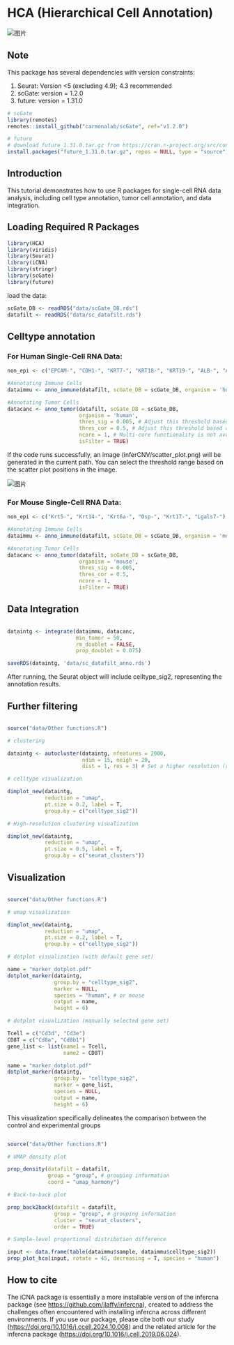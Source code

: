 # HCA (Hierarchical Cell Annotation)

![图片](https://github.com/user-attachments/assets/bdcd4e4b-7f14-4a06-a7c0-adb2615ff9ba)

## Note
This package has several dependencies with version constraints: <br>
1. Seurat: Version <5 (excluding 4.9); 4.3 recommended <br>
2. scGate: version = 1.2.0 <br>
3. future: version = 1.31.0 <br>
```r
# scGate
library(remotes)
remotes::install_github("carmonalab/scGate", ref="v1.2.0")

# future
# download future_1.31.0.tar.gz from https://cran.r-project.org/src/contrib/Archive/future/
install.packages("future_1.31.0.tar.gz", repos = NULL, type = "source")

```

## Introduction 
This tutorial demonstrates how to use R packages for single-cell RNA data analysis, including cell type annotation, tumor cell annotation, and data integration.

## Loading Required R Packages

```r
library(HCA)
library(viridis)
library(Seurat)
library(iCNA)
library(stringr)
library(scGate)
library(future)
```

load the data:

```r
scGate_DB <- readRDS("data/scGate_DB.rds")
datafilt <- readRDS("data/sc_datafilt.rds")
```

## Celltype annotation 

### For Human Single-Cell RNA Data:
```r
non_epi <- c("EPCAM-", "CDH1-", "KRT7-", "KRT18-", "KRT19-", "ALB-", "AFP-")

#Annotating Immune Cells
dataimmu <- anno_immune(datafilt, scGate_DB = scGate_DB, organism = 'human', non_epi = non_epi, min_cell = 100, ncore = 1)

#Annotating Tumor Cells
datacanc <- anno_tumor(datafilt, scGate_DB = scGate_DB, 
                       organism = 'human', 
                       thres_sig = 0.005, # Adjust this threshold based on scatter_plot.png
                       thres_cor = 0.5, # Adjust this threshold based on scatter_plot.png
                       ncore = 1, # Multi-core functionality is not available on Windows
                       isFilter = TRUE)
```
If the code runs successfully, an image (inferCNV/scatter_plot.png) will be generated in the current path. You can select the threshold range based on the scatter plot positions in the image.

![图片](https://github.com/user-attachments/assets/2bde04d6-5f2a-4406-94aa-5354325ab457)


### For Mouse Single-Cell RNA Data:
```r
non_epi <- c("Krt5-", "Krt14-", "Krt6a-", "Dsp-", "Krt17-", "Lgals7-")

#Annotating Immune Cells
dataimmu <- anno_immune(datafilt, scGate_DB = scGate_DB, organism = 'mouse', non_epi = non_epi, min_cell = 100, ncore = 1)

#Annotating Tumor Cells
datacanc <- anno_tumor(datafilt, scGate_DB = scGate_DB, 
                       organism = 'mouse', 
                       thres_sig = 0.005, 
                       thres_cor = 0.5, 
                       ncore = 1, 
                       isFilter = TRUE)
```

## Data Integration
```r

dataintg <- integrate(dataimmu, datacanc,
                      min_tumor = 50,
                      rm_doublet = FALSE,
                      prop_doublet = 0.075)

saveRDS(dataintg, 'data/sc_datafilt_anno.rds')

```

After running, the Seurat object will include celltype_sig2, representing the annotation results.

## Further filtering
```r

source("data/Other functions.R")

# clustering

dataintg <- autocluster(dataintg, nfeatures = 2000,
                        ndim = 15, neigh = 20,
                        dist = 1, res = 3) # Set a higher resolution (res) to capture more clusters

# celltype visualization

dimplot_new(dataintg,
            reduction = "umap",
            pt.size = 0.2, label = T,
            group.by = c("celltype_sig2"))

# High-resolution clustering visualization

dimplot_new(dataintg,
            reduction = "umap",
            pt.size = 0.5, label = T,
            group.by = c("seurat_clusters"))
```

## Visualization
```r

source("data/Other functions.R")

# umap visualization

dimplot_new(dataintg,
            reduction = "umap",
            pt.size = 0.2, label = T,
            group.by = c("celltype_sig2"))

# dotplot visualization (with default gene set)

name = "marker_dotplot.pdf"
dotplot_marker(dataintg,
               group.by = "celltype_sig2",
               marker = NULL,
               species = "human", # or mouse
               output = name,
               height = 6)

# dotplot visualization (manually selected gene set)

Tcell = c("Cd3d", "Cd3e")
CD8T = c("Cd8a", "Cd8b1")
gene_list <- list(name1 = Tcell,
                  name2 = CD8T)

name = "marker_dotplot.pdf"
dotplot_marker(dataintg,
               group.by = "celltype_sig2",
               marker = gene_list,
               species = NULL,
               output = name,
               height = 6)
```


This visualization specifically delineates the comparison between the control and experimental groups
```r

source("data/Other functions.R")

# UMAP density plot

prop_density(datafilt = datafilt,
             group = "group", # grouping information
             coord = "umap_harmony")

# Back-to-back plot

prop_back2back(datafilt = datafilt,
               group = "group", # grouping information
               cluster = "seurat_clusters",
               order = TRUE)

# Sample-level proportional distribution difference

input <- data.frame(table(dataimmu$sample, dataimmu$celltype_sig2))
prop_plot_hca(input, rotate = 45, decreasing = T, species = "human")
```

## How to cite
The iCNA package is essentially a more installable version of the infercna package (see https://github.com/jlaffy/infercna), created to address the challenges often encountered with installing infercna across different environments. If you use our package, please cite both our study (https://doi.org/10.1016/j.ccell.2024.10.008) and the related article for the infercna package (https://doi.org/10.1016/j.cell.2019.06.024).

